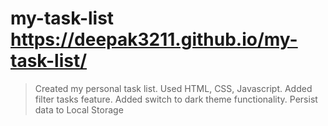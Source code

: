 # my-task-list https://deepak3211.github.io/my-task-list/

> Created my personal task list.
Used HTML, CSS, Javascript.
 Added filter tasks feature.
Added switch to dark theme functionality.
Persist data to Local Storage 


